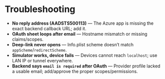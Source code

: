
# Troubleshooting

- **No reply address (AADSTS500113)** — The Azure app is missing the exact backend callback URL; add it.
- **OAuth sheet loops after email** — Hostname mismatch or missing claims/scopes.
- **Deep‑link never opens** — Info.plist scheme doesn’t match `appScheme`/`redirectScheme`.
- **Simulator works, device fails** — Devices cannot reach `localhost`; use LAN IP or tunnel everywhere.
- **Backend says `email is required` after OAuth** — Provider profile lacked a usable email; add/approve the proper scopes/permissions.
